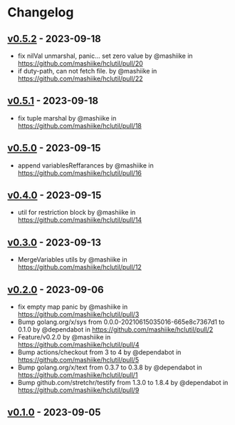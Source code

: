 # Changelog

## [v0.5.2](https://github.com/mashiike/hclutil/compare/v0.5.1...v0.5.2) - 2023-09-18
- fix nilVal unmarshal, panic... set zero value by @mashiike in https://github.com/mashiike/hclutil/pull/20
- if duty-path, can not fetch file. by @mashiike in https://github.com/mashiike/hclutil/pull/22

## [v0.5.1](https://github.com/mashiike/hclutil/compare/v0.5.0...v0.5.1) - 2023-09-18
- fix tuple marshal by @mashiike in https://github.com/mashiike/hclutil/pull/18

## [v0.5.0](https://github.com/mashiike/hclutil/compare/v0.4.0...v0.5.0) - 2023-09-15
- append variablesReffarances by @mashiike in https://github.com/mashiike/hclutil/pull/16

## [v0.4.0](https://github.com/mashiike/hclutil/compare/v0.3.0...v0.4.0) - 2023-09-15
- util for restriction block by @mashiike in https://github.com/mashiike/hclutil/pull/14

## [v0.3.0](https://github.com/mashiike/hclutil/compare/v0.2.0...v0.3.0) - 2023-09-13
- MergeVariables utils by @mashiike in https://github.com/mashiike/hclutil/pull/12

## [v0.2.0](https://github.com/mashiike/hclutil/compare/v0.1.0...v0.2.0) - 2023-09-06
- fix empty map panic by @mashiike in https://github.com/mashiike/hclutil/pull/3
- Bump golang.org/x/sys from 0.0.0-20210615035016-665e8c7367d1 to 0.1.0 by @dependabot in https://github.com/mashiike/hclutil/pull/2
- Feature/v0.2.0 by @mashiike in https://github.com/mashiike/hclutil/pull/4
- Bump actions/checkout from 3 to 4 by @dependabot in https://github.com/mashiike/hclutil/pull/5
- Bump golang.org/x/text from 0.3.7 to 0.3.8 by @dependabot in https://github.com/mashiike/hclutil/pull/1
- Bump github.com/stretchr/testify from 1.3.0 to 1.8.4 by @dependabot in https://github.com/mashiike/hclutil/pull/9

## [v0.1.0](https://github.com/mashiike/hclutil/commits/v0.1.0) - 2023-09-05

